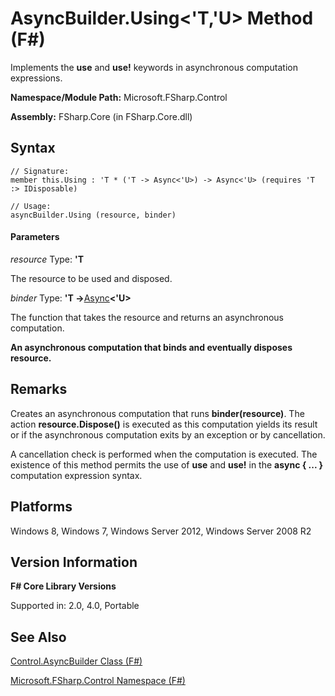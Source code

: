 # AsyncBuilder.Using<'T,'U> Method (F#)

Implements the **use** and **use!** keywords in asynchronous computation expressions.

**Namespace/Module Path:** Microsoft.FSharp.Control

**Assembly:** FSharp.Core (in FSharp.Core.dll)


## Syntax

```
// Signature:
member this.Using : 'T * ('T -> Async<'U>) -> Async<'U> (requires 'T :> IDisposable)

// Usage:
asyncBuilder.Using (resource, binder)
```

#### Parameters
*resource*
Type: **'T**


The resource to be used and disposed.


*binder*
Type: **'T -&gt;**[Async](http://msdn.microsoft.com/en-us/library/e0b28ea2-dea5-4021-b2b9-d7d4761babde)**&lt;'U&gt;**


The function that takes the resource and returns an asynchronous computation.



**An asynchronous computation that binds and eventually disposes resource.**
## Remarks
Creates an asynchronous computation that runs **binder(resource)**. The action **resource.Dispose()** is executed as this computation yields its result or if the asynchronous computation exits by an exception or by cancellation.

A cancellation check is performed when the computation is executed. The existence of this method permits the use of **use** and **use!** in the **async { ... }** computation expression syntax.


## Platforms
Windows 8, Windows 7, Windows Server 2012, Windows Server 2008 R2


## Version Information
**F# Core Library Versions**

Supported in: 2.0, 4.0, Portable




## See Also
[Control.AsyncBuilder Class &#40;F&#35;&#41;](Control.AsyncBuilder+Class+%28FSharp%29.md)

[Microsoft.FSharp.Control Namespace &#40;F&#35;&#41;](Microsoft.FSharp.Control+Namespace+%28FSharp%29.md)

